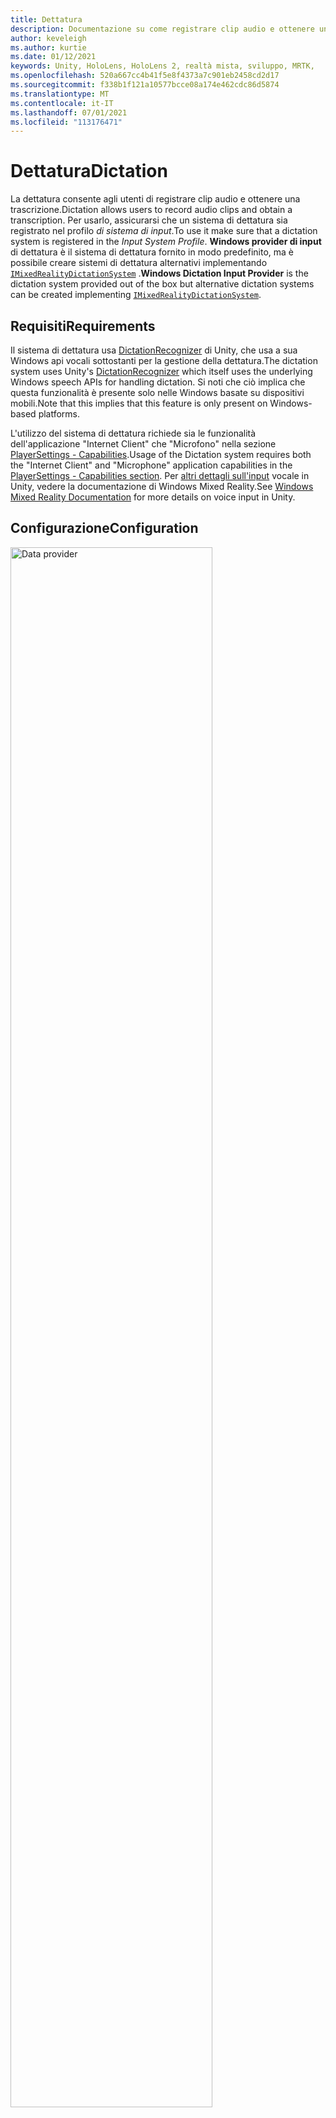 ```yaml
---
title: Dettatura
description: Documentazione su come registrare clip audio e ottenere una trascrizione in MRTK
author: keveleigh
ms.author: kurtie
ms.date: 01/12/2021
keywords: Unity, HoloLens, HoloLens 2, realtà mista, sviluppo, MRTK,
ms.openlocfilehash: 520a667cc4b41f5e8f4373a7c901eb2458cd2d17
ms.sourcegitcommit: f338b1f121a10577bcce08a174e462cdc86d5874
ms.translationtype: MT
ms.contentlocale: it-IT
ms.lasthandoff: 07/01/2021
ms.locfileid: "113176471"
---
```

# <a name="dictation"></a><span data-ttu-id="1ae8c-104">Dettatura</span><span class="sxs-lookup"><span data-stu-id="1ae8c-104">Dictation</span></span>

<span data-ttu-id="1ae8c-105">La dettatura consente agli utenti di registrare clip audio e ottenere una trascrizione.</span><span class="sxs-lookup"><span data-stu-id="1ae8c-105">Dictation allows users to record audio clips and obtain a transcription.</span></span> <span data-ttu-id="1ae8c-106">Per usarlo, assicurarsi che un sistema di dettatura sia registrato nel profilo *di sistema di input*.</span><span class="sxs-lookup"><span data-stu-id="1ae8c-106">To use it make sure that a dictation system is registered in the *Input System Profile*.</span></span> <span data-ttu-id="1ae8c-107">**Windows provider di input** di dettatura è il sistema di dettatura fornito in modo predefinito, ma è possibile creare sistemi di dettatura alternativi implementando [`IMixedRealityDictationSystem`](xref:Microsoft.MixedReality.Toolkit.Input.IMixedRealityDictationSystem) .</span><span class="sxs-lookup"><span data-stu-id="1ae8c-107">**Windows Dictation Input Provider** is the dictation system provided out of the box but alternative dictation systems can be created implementing [`IMixedRealityDictationSystem`](xref:Microsoft.MixedReality.Toolkit.Input.IMixedRealityDictationSystem).</span></span>

## <a name="requirements"></a><span data-ttu-id="1ae8c-108">Requisiti</span><span class="sxs-lookup"><span data-stu-id="1ae8c-108">Requirements</span></span>

<span data-ttu-id="1ae8c-109">Il sistema di dettatura usa [DictationRecognizer](https://docs.unity3d.com/ScriptReference/Windows.Speech.DictationRecognizer.html) di Unity, che usa a sua Windows api vocali sottostanti per la gestione della dettatura.</span><span class="sxs-lookup"><span data-stu-id="1ae8c-109">The dictation system uses Unity's [DictationRecognizer](https://docs.unity3d.com/ScriptReference/Windows.Speech.DictationRecognizer.html) which itself uses the underlying Windows speech APIs for handling dictation.</span></span> <span data-ttu-id="1ae8c-110">Si noti che ciò implica che questa funzionalità è presente solo nelle Windows basate su dispositivi mobili.</span><span class="sxs-lookup"><span data-stu-id="1ae8c-110">Note that this implies that this feature is only present on Windows-based platforms.</span></span>

<span data-ttu-id="1ae8c-111">L'utilizzo del sistema di dettatura richiede sia le funzionalità dell'applicazione "Internet Client" che "Microfono" nella sezione [PlayerSettings - Capabilities](https://docs.unity3d.com/Manual/class-PlayerSettingsWSA.html#Capabilities).</span><span class="sxs-lookup"><span data-stu-id="1ae8c-111">Usage of the Dictation system requires both the "Internet Client" and "Microphone" application capabilities in the [PlayerSettings - Capabilities section](https://docs.unity3d.com/Manual/class-PlayerSettingsWSA.html#Capabilities).</span></span>
<span data-ttu-id="1ae8c-112">Per [altri dettagli sull'input](/windows/mixed-reality/voice-input-in-unity#dictation) vocale in Unity, vedere la documentazione di Windows Mixed Reality.</span><span class="sxs-lookup"><span data-stu-id="1ae8c-112">See [Windows Mixed Reality Documentation](/windows/mixed-reality/voice-input-in-unity#dictation) for more details on voice input in Unity.</span></span>

## <a name="configuration"></a><span data-ttu-id="1ae8c-113">Configurazione</span><span class="sxs-lookup"><span data-stu-id="1ae8c-113">Configuration</span></span>

<img src="../images/input/DictationDataProvider.png" width="80%" class="center" alt="Data provider">

<span data-ttu-id="1ae8c-114">Dopo aver configurato un servizio di dettatura, è possibile usare lo script per avviare e arrestare la registrazione delle sessioni e ottenere i risultati della trascrizione [`DictationHandler`](xref:Microsoft.MixedReality.Toolkit.Input.DictationHandler) tramite UnityEvents.</span><span class="sxs-lookup"><span data-stu-id="1ae8c-114">Once you have a dictation service set up, you can use the [`DictationHandler`](xref:Microsoft.MixedReality.Toolkit.Input.DictationHandler) script to start and stop recording sessions and obtain the transcription results via UnityEvents.</span></span>

<img src="../images/input/DictationHandler.png" width="80%" alt="Dictation Handler" class="center">

- <span data-ttu-id="1ae8c-115">**L'ipotesi di dettatura** viene generata quando l'utente parla con trascrizioni approssimative e iniziali dell'audio acquisito finora.</span><span class="sxs-lookup"><span data-stu-id="1ae8c-115">**Dictation Hypothesis** is raised as the user speaks with early, rough transcriptions of the audio captured so far.</span></span>
- <span data-ttu-id="1ae8c-116">**Il risultato della dettatura** viene generato alla fine di ogni frase ,ad esempio quando l'utente viene sospeso, con la trascrizione finale dell'audio acquisito finora.</span><span class="sxs-lookup"><span data-stu-id="1ae8c-116">**Dictation Result** is raised at the end of each sentence (i.e. when the user pauses) with the final transcription of the audio captured so far.</span></span>
- <span data-ttu-id="1ae8c-117">**La dettatura completa** viene generata alla fine della sessione di registrazione con la trascrizione finale completa dell'audio.</span><span class="sxs-lookup"><span data-stu-id="1ae8c-117">**Dictation Complete** is raised at the end of the recording session with the full, final transcription of the audio.</span></span>
- <span data-ttu-id="1ae8c-118">**L'errore di** dettatura viene generato per informare degli errori nel servizio di dettatura.</span><span class="sxs-lookup"><span data-stu-id="1ae8c-118">**Dictation Error** is raised to inform of errors in the dictation service.</span></span> <span data-ttu-id="1ae8c-119">La trascrizione in questo caso contiene una descrizione dell'errore.</span><span class="sxs-lookup"><span data-stu-id="1ae8c-119">The transcription in this case contains a description of the error.</span></span>

## <a name="example-scene"></a><span data-ttu-id="1ae8c-120">Scena di esempio</span><span class="sxs-lookup"><span data-stu-id="1ae8c-120">Example scene</span></span>

<span data-ttu-id="1ae8c-121">**La scena di dettatura** in `MRTK/Examples/Demos/Input/Scenes/Dictation` mostra lo script in `DictationHandler` uso.</span><span class="sxs-lookup"><span data-stu-id="1ae8c-121">**Dictation** scene in `MRTK/Examples/Demos/Input/Scenes/Dictation` shows the `DictationHandler` script in use.</span></span> <span data-ttu-id="1ae8c-122">Se è necessario un maggiore controllo, è possibile estendere questo script o creare un'implementazione propria per ricevere direttamente gli [`IMixedRealityDictationHandler`](xref:Microsoft.MixedReality.Toolkit.Input.IMixedRealityDictationHandler) eventi di dettatura.</span><span class="sxs-lookup"><span data-stu-id="1ae8c-122">If you need more control, you can either extend this script or create your own implementing [`IMixedRealityDictationHandler`](xref:Microsoft.MixedReality.Toolkit.Input.IMixedRealityDictationHandler) to receive dictation events directly.</span></span>

<img src="../images/input/DictationDemo.png" width="80%" alt="Dictation Demo" class="center">

